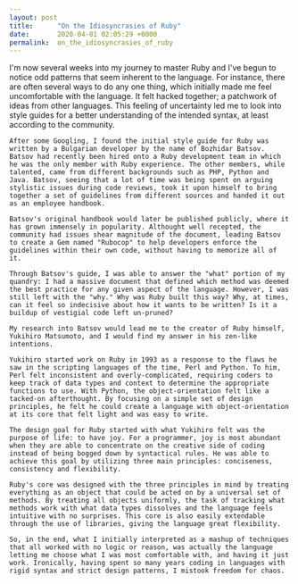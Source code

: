 ```yaml
---
layout: post
title:      "On the Idiosyncrasies of Ruby"
date:       2020-04-01 02:05:29 +0000
permalink:  on_the_idiosyncrasies_of_ruby
---
```



   I'm now several weeks into my journey to master Ruby and I've begun to notice odd patterns that seem inherent to the language. For instance, there are often several ways to do any one thing, which initially made me feel uncomfortable with the language. It felt hacked together; a patchwork of ideas from other languages. This feeling of uncertainty led me to look into style guides for a better understanding of the intended syntax, at least according to the community.

    After some Googling, I found the initial style guide for Ruby was written by a Bulgarian developer by the name of Bozhidar Batsov. Batsov had recently been hired onto a Ruby development team in which he was the only member with Ruby experience. The other members, while talented, came from different backgrounds such as PHP, Python and Java. Batsov, seeing that a lot of time was being spent on arguing stylistic issues during code reviews, took it upon himself to bring together a set of guidelines from different sources and handed it out as an employee handbook.

    Batsov's original handbook would later be published publicly, where it has grown immensely in popularity. Althought well recepted, the community had issues shear magnitude of the document, leading Batsov to create a Gem named "Rubocop" to help developers enforce the guidelines within their own code, without having to memorize all of it.

    Through Batsov's guide, I was able to answer the "what" portion of my quandry: I had a massive document that defined which method was deemed the best practice for any given aspect of the language. However, I was still left with the "why." Why was Ruby built this way? Why, at times, can it feel so indecisive about how it wants to be written? Is it a buildup of vestigial code left un-pruned?

    My research into Batsov would lead me to the creator of Ruby himself, Yukihiro Matsumoto, and I would find my answer in his zen-like intentions.

    Yukihiro started work on Ruby in 1993 as a response to the flaws he saw in the scripting languages of the time, Perl and Python. To him, Perl felt inconsistent and overly-complicated, requiring coders to keep track of data types and context to determine the appropriate functions to use. With Python, the object-orientation felt like a tacked-on afterthought. By focusing on a simple set of design principles, he felt he could create a language with object-orientation at its core that felt light and was easy to write.

    The design goal for Ruby started with what Yukihiro felt was the purpose of life: to have joy. For a programmer, joy is most abundant when they are able to concentrate on the creative side of coding instead of being bogged down by syntactical rules. He was able to achieve this goal by utilizing three main principles: conciseness, consistency and flexibility.

    Ruby's core was designed with the three principles in mind by treating everything as an object that could be acted on by a universal set of methods. By treating all objects uniformly, the task of tracking what methods work with what data types dissolves and the language feels intuitive with no surprises. This core is also easily extendable through the use of libraries, giving the language great flexibility.

    So, in the end, what I initially interpreted as a mashup of techniques that all worked with no logic or reason, was actually the language letting me choose what I was most comfortable with, and having it just work. Ironically, having spent so many years coding in languages with rigid syntax and strict design patterns, I mistook freedom for chaos.
